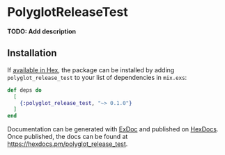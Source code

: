 # PolyglotReleaseTest

**TODO: Add description**

## Installation

If [available in Hex](https://hex.pm/docs/publish), the package can be installed
by adding `polyglot_release_test` to your list of dependencies in `mix.exs`:

```elixir
def deps do
  [
    {:polyglot_release_test, "~> 0.1.0"}
  ]
end
```

Documentation can be generated with [ExDoc](https://github.com/elixir-lang/ex_doc)
and published on [HexDocs](https://hexdocs.pm). Once published, the docs can
be found at <https://hexdocs.pm/polyglot_release_test>.


